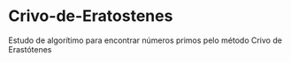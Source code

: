 # Crivo-de-Eratostenes
Estudo de algorítimo para encontrar números primos pelo método Crivo de Erastótenes
